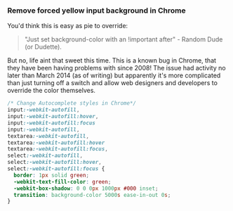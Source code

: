 ### Remove forced yellow input background in Chrome

 You'd think this is easy as pie to override:
 >"Just set background-color with an !important after" - Random Dude (or Dudette).
 
 But no, life aint that sweet this time. This is a known bug in Chrome, that they have been having problems with since 2008! The issue had activity no later than March 2014 (as of writing) but apparently it's more complicated than just turning off a switch and allow web designers and developers to override the color themselves.

```css
/* Change Autocomplete styles in Chrome*/
input:-webkit-autofill,
input:-webkit-autofill:hover, 
input:-webkit-autofill:focus
input:-webkit-autofill, 
textarea:-webkit-autofill,
textarea:-webkit-autofill:hover
textarea:-webkit-autofill:focus,
select:-webkit-autofill,
select:-webkit-autofill:hover,
select:-webkit-autofill:focus {
  border: 1px solid green;
  -webkit-text-fill-color: green;
  -webkit-box-shadow: 0 0 0px 1000px #000 inset;
  transition: background-color 5000s ease-in-out 0s;
}
```